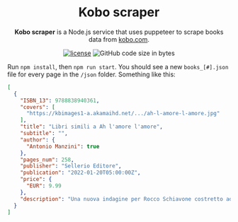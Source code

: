 <h1 align="center">Kobo scraper</h1>

<div align="center">
  
**Kobo scraper** is a Node.js service that uses puppeteer to scrape books data from <a href="https://kobo.com">kobo.com</a>.

[![license](https://img.shields.io/badge/license-MIT-blue.svg)](https://github.com/facebook/react/blob/main/LICENSE)
![GitHub code size in bytes](https://img.shields.io/github/languages/code-size/hill84/kobo-scraper.svg)

</div>

Run `npm install`, then `npm run start`. You should see a new `books_[#].json` file for every page in the `/json` folder. Something like this: 

```json
[
  {
    "ISBN_13": 9788838940361,
    "covers": [
      "https://kbimages1-a.akamaihd.net/.../ah-l-amore-l-amore.jpg"
    ],
    "title": "Libri simili a Ah l'amore l'amore",
    "subtitle": "",
    "author": {
      "Antonio Manzini": true
    },
    "pages_num": 258,
    "publisher": "Sellerio Editore",
    "publication": "2022-01-20T05:00:00Z",
    "price": {
      "EUR": 9.99
    },
    "description": "Una nuova indagine per Rocco Schiavone costretto ad indagare da..."
  }
]
```
